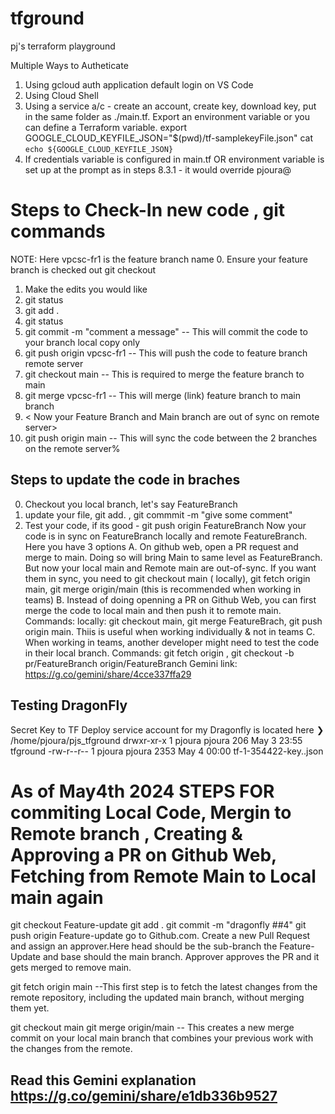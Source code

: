 # tfground
pj's terraform playground

Multiple Ways to Autheticate 
1. Using gcloud auth application default login on VS Code
2. Using Cloud Shell 
3. Using a service a/c - create an account, create key, download key, put in the same folder as ./main.tf. Export an environment variable or you can define a Terraform variable. 
    export GOOGLE_CLOUD_KEYFILE_JSON="$(pwd)/tf-samplekeyFile.json"
    cat `echo ${GOOGLE_CLOUD_KEYFILE_JSON}`
4. If credentials variable is configured in main.tf OR environment variable is set up at the prompt as in steps 8.3.1 - it would override pjoura@

# Steps to Check-In new code , git commands
NOTE: Here vpcsc-fr1 is the feature branch name
0.  Ensure your feature branch is checked out git checkout <brancg-name> 
1.  Make the edits you would like
2.  git status
3.  git add . 
4.  git status 
5.  git commit -m "comment a message" -- This will commit the code to your branch local copy only
6.  git push origin vpcsc-fr1 -- This will push the code to feature branch remote server
7.  git checkout main -- This is required to merge the feature branch to main
8.  git merge vpcsc-fr1 -- This will merge (link) feature branch to main branch
9.  < Now your Feature Branch and Main branch are out of sync on remote server>
10. git push origin main -- This will sync the code between the 2 branches on the remote server%  
## Steps to update the code in braches
0. Checkout you local branch, let's say FeatureBranch
1. update your file, git add. , git commmit -m "give some comment"
2. Test your code, if its good - git push origin FeatureBranch
Now your code is in sync on FeatureBranch locally and remote FeatureBranch. Here you have 3 options
A. On github web, open a PR request and merge to main. Doing so will bring Main to same level as FeatureBranch. But now your local main and Remote main are out-of-sync. If you want them in sync, you need to git checkout main ( locally), git fetch origin main, git merge origin/main (this is recommended when working in teams)
B. Instead of doing openning a PR on Github Web, you can first merge the code to local main and then push it to remote main. Commands: locally: git checkout main, git merge FeatureBrach, git push origin main. Thiis is useful when working individually & not in teams
C. When working in teams, another developer might need to test the code in their local branch.
 Commands: git fetch origin , git checkout -b pr/FeatureBranch origin/FeatureBranch
 Gemini link: https://g.co/gemini/share/4cce337ffa29
## Testing DragonFly ##
Secret Key to TF Deploy service account for my Dragonfly is located here
❯ /home/pjoura/pjs_tfground
drwxr-xr-x 1 pjoura pjoura  206 May  3 23:55 tfground
-rw-r--r-- 1 pjoura pjoura 2353 May  4 00:00 tf-1-354422-key..json
##

# As of May4th 2024 STEPS FOR commiting Local Code, Mergin to Remote branch , Creating & Approving a PR on Github Web, Fetching from Remote Main to Local main again
  git checkout Feature-update
  git add . 
  git commit -m "dragonfly ##4"
  git push origin Feature-update
  go to Github.com. Create a new Pull Request and assign an approver.Here head should be the sub-branch the Feature-Update and base should the main branch. Approver approves the PR and it gets merged to remove main. 
  
  git fetch origin main    --This first step is to fetch the latest changes from the remote repository, including the updated main branch, without merging them yet.
  
  git checkout main
  git merge origin/main   -- This creates a new merge commit on your local main branch that combines your previous work with the changes from the remote.
  ## Read this Gemini explanation https://g.co/gemini/share/e1db336b9527